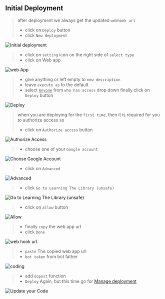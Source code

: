 ## Initial Deployment

> after deployment we always get the updated `webhook url`
>
> - click on `Deploy` button
> - click `New deployment`

![Initial deployment](/assets/G7.png)

> - click on `setting` icon on the right side of `select type`
> - click on Web app

![web App](/assets/G8.png)

> - give anything or left empty to `new description`
> - leave `execute as` to the default
> - select <u>`Anyone`</u> from `who has access` drop down
>   finally click on `Deploy` button

![Deploy](/assets/G9.png)

> when you are deploying for the `first time`, then it is required for you to authorize access so
>
> - click on `Authorize access` button

![Authorize Access](/assets/G10.png)

> - choose one of your `Google account`

![Choose Google Account](/assets/G11.png)

> - click on `Advanced`

![Advanced](/assets/G12.png)

> - click `Go to Learning The Library (unsafe)`

![Go to Learning The Library (unsafe)](/assets/G13.png)

> - click on `allow` button

![Allow](/assets/G14.png)

> - finally `copy` the web app url
> - click `Done`

![web hook url](/assets/G15.png)

> - `paste` The copied web app url
> - `bot token` from bot father

![coding](/assets/G16.png)

> - add `dopost` function
> - `Deploy` Again, but this time go for [Manage deployment](First%20Time%20Deployment.md)

![Update your Code](../assets/G17.png)
